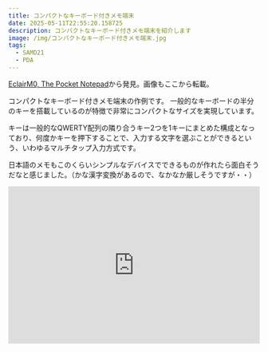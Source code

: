 ```yaml
---
title: コンパクトなキーボード付きメモ端末
date: 2025-05-11T22:55:20.158725
description: コンパクトなキーボード付きメモ端末を紹介します
image: /img/コンパクトなキーボード付きメモ端末.jpg
tags:
  - SAMD21
  - PDA
---
```

[EclairM0, The Pocket Notepad](https://hackaday.com/2025/04/28/eclairm0-the-pocket-notepad/)から発見。画像もここから転載。

コンパクトなキーボード付きメモ端末の作例です。
一般的なキーボードの半分のキーを搭載しているのが特徴で非常にコンパクトなサイズを実現しています。

キーは一般的なQWERTY配列の隣り合うキー2つを1キーにまとめた構成となっており、何度かキーを押下することで、入力する文字を選ぶことができるという、いわゆるマルチタップ入力方式です。

日本語のメモもこのくらいシンプルなデバイスでできるものが作れたら面白そうだなと感じました。（かな漢字変換があるので、なかなか厳しそうですが・・）

<iframe width="100%" height="315" src="https://www.youtube.com/embed/9shVYcrmVxA" title="YouTube video player" frameborder="0" allow="accelerometer; autoplay; clipboard-write; encrypted-media; gyroscope; picture-in-picture" allowfullscreen></iframe>




